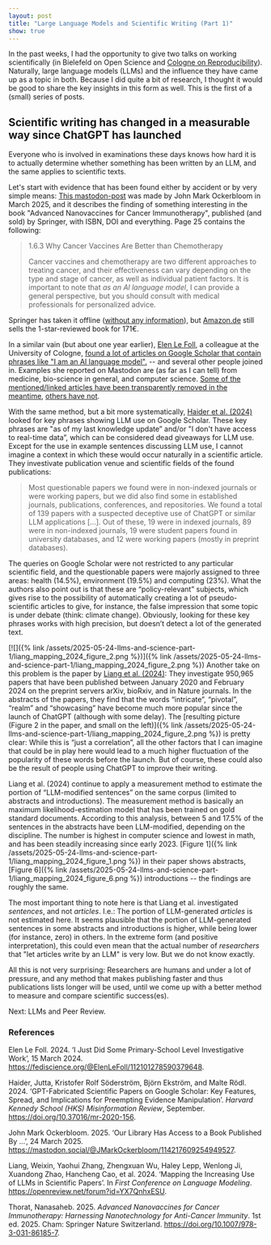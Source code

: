 ```yaml
---
layout: post
title: "Large Language Models and Scientific Writing (Part 1)"
show: true
---
```


In the past weeks, I had the opportunity to give two talks on working scientifically (in Bielefeld on Open Science and [Cologne on Reproducibility](https://ub.uni-koeln.de/en/courses-consultations/specials/reproducibilitea-in-the-humaniteas)). Naturally, large language models (LLMs) and the influence they have came up as a topic in both. Because I did quite a bit of research, I thought it would be good to share the key insights in this form as well. This is the first of a (small) series of posts.

## **Scientific writing has changed in a measurable way since ChatGPT has launched**

Everyone who is involved in examinations these days knows how hard it is to actually determine whether something has been written by an LLM, and the same applies to scientific texts. 

Let's start with evidence that has been found either by accident or by very simple means: [This mastodon-post](https://mastodon.social/@JMarkOckerbloom/114217609254949527) was made by John Mark Ockerbloom in March 2025, and it describes the finding of something interesting in the book "Advanced Nanovaccines for Cancer Immunotherapy", published (and sold) by Springer, with ISBN, DOI and everything. Page 25 contains the following:

> 1.6.3 Why Cancer Vaccines Are Better than   Chemotherapy
> 
> Cancer vaccines and chemotherapy are two different approaches to treating cancer, and their effectiveness can vary depending on the type and stage of cancer, as well as individual patient factors. It is important to note that *as an Al language model*, I can provide a general perspective, but you should consult with medical professionals for personalized advice.

Springer has taken it offline ([without any information](https://doi.org/10.1007/978-3-031-86185-7)), but [Amazon.de](https://www.amazon.de/Advanced-Nanovaccines-Cancer-Immunotherapy-Nanotechnology/dp/3031861841) still sells the 1-star-reviewed book for 171€. 

In a similar vain (but about one year earlier), [Elen Le Foll](https://elenlefoll.eu), a colleague at the University of Cologne, [found a lot of articles on Google Scholar that contain phrases like "I am an AI language model".](https://fediscience.org/@ElenLeFoll/112101278590379648) -- and several other people joined in. Examples she reported on Mastodon are (as far as I can tell) from medicine, bio-science in general, and computer science.  [Some of the mentioned/linked articles have been transparently removed in the meantime](https://doi.org/10.1016/j.radcr.2024.02.037), [others have not](https://doi.org/10.1109/ICECA58529.2023.10395500).

With the same method, but a bit more systematically, [Haider et al. (2024)](https://doi.org/10.37016/mr-2020-156) looked for key phrases showing LLM use on Google Scholar. These key phrases are "as of my last knowledge update” and/or "I don't have access to real-time data”, which can be considered dead giveaways for LLM use. Except for the use in example sentences discussing LLM use, I cannot imagine a context in which these would occur naturally in a scientific article. They investivate publication venue and scientific fields of the found publications:

> Most questionable papers we found were in non-indexed journals or were working papers, but we did also find some in established journals, publications, conferences, and repositories. We found a total of 139 papers with a suspected deceptive use of ChatGPT or similar LLM applications [...]. Out of these, 19 were in indexed journals, 89 were in non-indexed journals, 19 were student papers found in university databases, and 12 were working papers (mostly in preprint databases).

The queries on Google Scholar were not restricted to any particular scientific field, and the questionable papers were majorly assigned to three areas: health (14.5%), environment (19.5%) and computing (23%). What the authors also point out is that these are “policy-relevant” subjects, which gives rise to the possibility of automatically creating a lot of pseudo-scientific articles to give, for instance, the false impression that some topic is under debate (think: climate change). Obviously, looking for these key phrases works with high precision, but doesn’t detect a lot of the generated text. 

[![]({% link /assets/2025-05-24-llms-and-science-part-1/liang_mapping_2024_figure_2.png %})]({% link /assets/2025-05-24-llms-and-science-part-1/liang_mapping_2024_figure_2.png %}) Another take on this problem is the paper by [Liang et al. (2024)](https://openreview.net/forum?id=YX7QnhxESU): They investigate 950,965 papers that have been published between January 2020 and February 2024 on the preprint servers arXiv, bioRxiv, and in Nature journals. In the abstracts of the papers, they find that the words “intricate”, “pivotal”, “realm” and “showcasing” have become much more popular since the launch of ChatGPT (although with some delay). The [resulting picture (Figure 2 in the paper, and small on the left)]({% link /assets/2025-05-24-llms-and-science-part-1/liang_mapping_2024_figure_2.png %}) is pretty clear: While this is “just a correlation”, all the other factors that I can imagine that could be in play here would lead to a much higher fluctuation of the popularity of these words before the launch. But of course, these could also be the result of people using ChatGPT to improve their writing. 

Liang et al. (2024) continue to apply a measurement method to estimate the portion of “LLM-modified sentences” on the same corpus (limited to abstracts and introductions). The measurement method is basically an maximum likelihood-estimation model that has been trained on gold standard documents. According to this analysis, between 5 and 17.5% of the sentences in the abstracts have been LLM-modified, depending on the discipline. The number is highest in computer science and lowest in math, and has been steadily increasing since early 2023. [Figure 1]({% link /assets/2025-05-24-llms-and-science-part-1/liang_mapping_2024_figure_1.png %}) in their paper shows abstracts, [Figure 6]({% link /assets/2025-05-24-llms-and-science-part-1/liang_mapping_2024_figure_6.png %}) introductions -- the findings are roughly the same.

The most important thing to note here is that Liang et al. investigated *sentences*, and not *articles*. I.e.: The portion of LLM-generated *articles* is not estimated here. It seems plausible that the portion of LLM-generated sentences in some abstracts and introductions is  higher, while being lower (for instance, zero) in others. In the extreme form (and positive interpretation), this could even mean that the actual number of *researchers* that "let articles write by an LLM" is very low. But we do not know exactly.

All this is not very surprising: Researchers are humans and under a lot of pressure, and any method that makes publishing faster and thus publications lists longer will be used, until we come up with a better method to measure and compare scientific success(es). 

Next: LLMs and Peer Review.


### References

Elen Le Foll. 2024. ‘I Just Did Some Primary-School Level Investigative Work’, 15 March 2024. https://fediscience.org/@ElenLeFoll/112101278590379648.

Haider, Jutta, Kristofer Rolf Söderström, Björn Ekström, and Malte Rödl. 2024. ‘GPT-Fabricated Scientific Papers on Google Scholar: Key Features, Spread, and Implications for Preempting Evidence Manipulation’. *Harvard Kennedy School (HKS) Misinformation Review*, September. https://doi.org/10.37016/mr-2020-156.

John Mark Ockerbloom. 2025. ‘Our Library Has Access to a Book Published By ...’, 24 March 2025. https://mastodon.social/@JMarkOckerbloom/114217609254949527.

Liang, Weixin, Yaohui Zhang, Zhengxuan Wu, Haley Lepp, Wenlong Ji, Xuandong Zhao, Hancheng Cao, et al. 2024. ‘Mapping the Increasing Use of LLMs in Scientific Papers’. In *First Conference on Language Modeling*. https://openreview.net/forum?id=YX7QnhxESU.

Thorat, Nanasaheb. 2025. *Advanced Nanovaccines for Cancer Immunotherapy: Harnessing Nanotechnology for Anti-Cancer Immunity*. 1st ed. 2025. Cham: Springer Nature Switzerland. https://doi.org/10.1007/978-3-031-86185-7.
